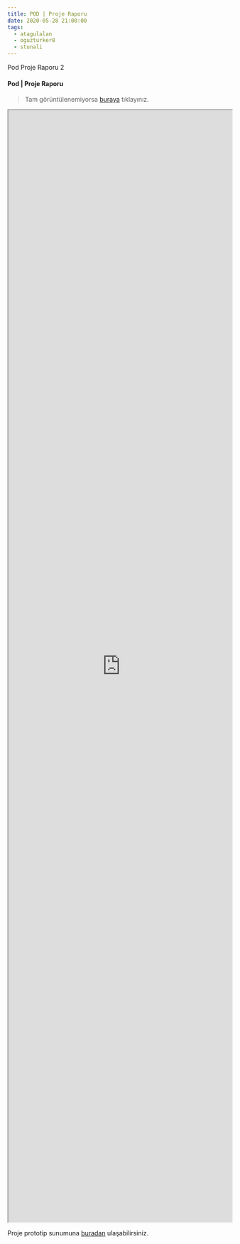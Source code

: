 ```yaml
---
title: POD | Proje Raporu
date: 2020-05-28 21:00:00
tags:
  - atagulalan
  - oguzturker8
  - stunali
---
```


Pod Proje Raporu 2

<!-- more -->

#### Pod | Proje Raporu

> Tam görüntülenemiyorsa [buraya](https://docs.google.com/document/d/e/2PACX-1vRywEDN24woy02Jjhl6tsIUQguM1K4niNion_Uh79o9tV9d3Upv03OMt_rLopuDDU9CcWPtq4r0dScl/pub) tıklayınız.

<iframe src="https://docs.google.com/document/d/e/2PACX-1vRywEDN24woy02Jjhl6tsIUQguM1K4niNion_Uh79o9tV9d3Upv03OMt_rLopuDDU9CcWPtq4r0dScl/pub?embedded=true" style="overflow:hidden;height:2500px;width:100%;" ></iframe>

Proje prototip sunumuna [buradan](https://wepod.github.io/blog/Prototip-3/) ulaşabilirsiniz.
